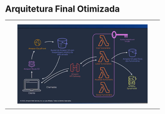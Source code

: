 # Arquitetura Final Otimizada

***

<figure><img src="../../.gitbook/assets/image (8).png" alt=""><figcaption></figcaption></figure>

***
